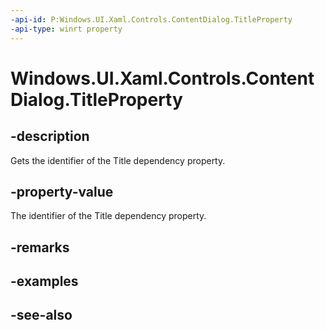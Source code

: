 ```yaml
---
-api-id: P:Windows.UI.Xaml.Controls.ContentDialog.TitleProperty
-api-type: winrt property
---
```


<!-- Property syntax
public Windows.UI.Xaml.DependencyProperty TitleProperty { get; }
-->

# Windows.UI.Xaml.Controls.ContentDialog.TitleProperty

## -description
Gets the identifier of the Title dependency property.



## -property-value
The identifier of the Title dependency property.

## -remarks

## -examples

## -see-also
